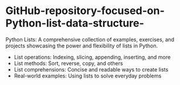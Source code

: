 # GitHub-repository-focused-on-Python-list-data-structure-
Python Lists: A comprehensive collection of examples, exercises, and projects showcasing the power and flexibility of lists in Python.

- List operations: Indexing, slicing, appending, inserting, and more
- List methods: Sort, reverse, copy, and others
- List comprehensions: Concise and readable ways to create lists
- Real-world examples: Using lists to solve everyday problems
